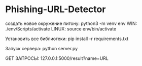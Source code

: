 # Phishing-URL-Detector
создать новое окружение питону:
python3 -m venv env
WIN:
./env/Scripts/activate
LINUX:
source env/bin/activate

Установить все библиотеки:
pip install -r requirements.txt

Запуск сервера:
python server.py

GET ЗАПРОСЫ:
127.0.0.1:5000/result?name=URL